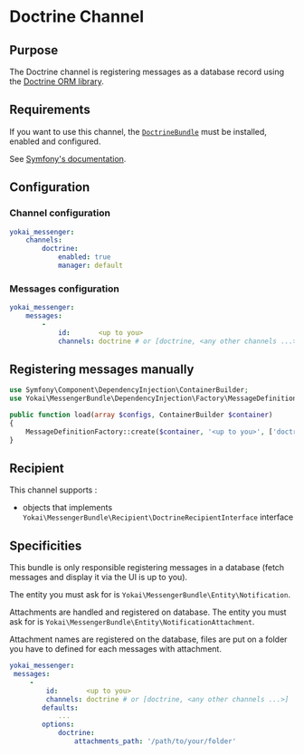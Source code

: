 Doctrine Channel
================

Purpose
-------

The Doctrine channel is registering messages as a database record 
using the [Doctrine ORM library](https://github.com/doctrine/doctrine2).


Requirements
------------

If you want to use this channel, the [`DoctrineBundle`](https://github.com/doctrine/DoctrineBundle) 
must be installed, enabled and configured.

See [Symfony's documentation](http://symfony.com/doc/current/doctrine.html).


Configuration
-------------

### Channel configuration

``` yaml
yokai_messenger:
    channels:
        doctrine:
            enabled: true
            manager: default
```

### Messages configuration

``` yaml
yokai_messenger:
    messages:
        -
            id:       <up to you>
            channels: doctrine # or [doctrine, <any other channels ...>]
```


Registering messages manually
-----------------------------

``` php
use Symfony\Component\DependencyInjection\ContainerBuilder;
use Yokai\MessengerBundle\DependencyInjection\Factory\MessageDefinitionFactory;

public function load(array $configs, ContainerBuilder $container)
{
    MessageDefinitionFactory::create($container, '<up to you>', ['doctrine'], [], []);
}
```


Recipient
---------

This channel supports :

- objects that implements `Yokai\MessengerBundle\Recipient\DoctrineRecipientInterface` interface


Specificities
-------------

This bundle is only responsible registering messages in a database 
(fetch messages and display it via the UI is up to you).

The entity you must ask for is `Yokai\MessengerBundle\Entity\Notification`.

Attachments are handled and registered on database. The entity you must ask for is 
`Yokai\MessengerBundle\Entity\NotificationAttachment`.

Attachment names are registered on the database, files are put on a folder you have to defined for each messages with
 attachment. 
 
``` yaml
yokai_messenger:
 messages:
     -
         id:       <up to you>
         channels: doctrine # or [doctrine, <any other channels ...>]
        defaults:
            ...
        options:
            doctrine:
                attachments_path: '/path/to/your/folder'
```
